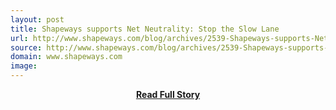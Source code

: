 ```yaml
---
layout: post
title: Shapeways supports Net Neutrality: Stop the Slow Lane
url: http://www.shapeways.com/blog/archives/2539-Shapeways-supports-Net-Neutrality-Stop-the-Slow-Lane.html
source: http://www.shapeways.com/blog/archives/2539-Shapeways-supports-Net-Neutrality-Stop-the-Slow-Lane.html
domain: www.shapeways.com
image: 
---
```


<p></p>
<center><p><a href="http://www.shapeways.com/blog/archives/2539-Shapeways-supports-Net-Neutrality-Stop-the-Slow-Lane.html" style='padding:25px; font-sze:18px; font-weight: bold;'>Read Full Story</a></p></center>
